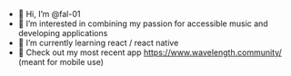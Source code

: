 - 👋 Hi, I’m @fal-01
- 👀 I’m interested in combining my passion for accessible music and developing applications 
- 🌱 I’m currently learning react / react native
- 🎹 Check out my most recent app https://www.wavelength.community/ (meant for mobile use) 


<!---
fal-01/fal-01 is a ✨ special ✨ repository because its `README.md` (this file) appears on your GitHub profile.
You can click the Preview link to take a look at your changes.
--->
